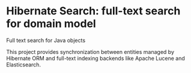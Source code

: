 # Hibernate Search: full-text search for domain model

Full text search for Java objects

This project provides synchronization between entities managed by Hibernate ORM and full-text indexing backends like Apache Lucene and Elasticsearch.
